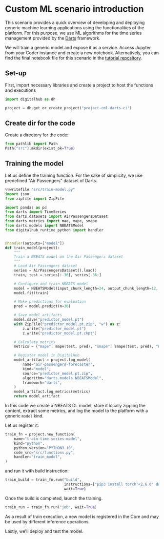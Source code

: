 # Custom ML scenario introduction

This scenario provides a quick overview of developing and deploying generic machine learning applications using the functionalities of the platform. For this purpose, we use ML algorithms for the time series management provided by the [Darts](https://unit8co.github.io/darts/) framework.

We will train a generic model and expose it as a service. Access Jupyter from your Coder instance and create a new notebook. Alternatively, you can find the final notebook file for this scenario in the [tutorial repository](https://github.com/scc-digitalhub/digitalhub-tutorials/tree/main/s6-custom-ml-model).

## Set-up

First, import necessary libraries and create a project to host the functions and executions

```python
import digitalhub as dh

project = dh.get_or_create_project("project-cml-darts-ci")
```

## Create dir for the code

Create a directory for the code:

```python
from pathlib import Path
Path("src").mkdir(exist_ok=True)
```

## Training the model

Let us define the training function. For the sake of simplicity, we use predefined "Air Passengers" dataset of Darts.

```python
%%writefile "src/train-model.py"
import json
from zipfile import ZipFile

import pandas as pd
from darts import TimeSeries
from darts.datasets import AirPassengersDataset
from darts.metrics import mae, mape, smape
from darts.models import NBEATSModel
from digitalhub_runtime_python import handler


@handler(outputs=["model"])
def train_model(project):
    """
    Train a NBEATS model on the Air Passengers dataset
    """
    # Load Air Passengers dataset
    series = AirPassengersDataset().load()
    train, test = series[:-36], series[-36:]

    # Configure and train NBEATS model
    model = NBEATSModel(input_chunk_length=24, output_chunk_length=12, n_epochs=200, random_state=0)
    model.fit(train)

    # Make predictions for evaluation
    pred = model.predict(n=36)

    # Save model artifacts
    model.save("predictor_model.pt")
    with ZipFile("predictor_model.pt.zip", "w") as z:
        z.write("predictor_model.pt")
        z.write("predictor_model.pt.ckpt")

    # Calculate metrics
    metrics = {"mape": mape(test, pred), "smape": smape(test, pred), "mae": mae(test, pred)}

    # Register model in DigitalHub
    model_artifact = project.log_model(
        name="air-passengers-forecaster",
        kind="model",
        source="predictor_model.pt.zip",
        algorithm="darts.models.NBEATSModel",
        framework="darts",
    )
    model_artifact.log_metrics(metrics)
    return model_artifact
```

In this code we create a NBEATS DL model, store it locally zipping the content, extract some metrics, and log the model to the platform
with a generic ``model`` kind.

Let us register it:

```python
train_fn = project.new_function(
    name="train-time-series-model",
    kind="python",
    python_version="PYTHON3_10",
    code_src="src/functions.py",
    handler="train_model",
)
```

and run it with build instruction:

```python
train_build = train_fn.run("build",
                           instructions=["pip3 install torch'<2.6.0' darts==0.30.0 patsy"],
                           wait=True)
```

Once the build is completed, launch the training.

```python
train_run = train_fn.run("job", wait=True)
```

As a result of train execution, a new model is registered in the Core and may be used by different inference operations.

Lastly, we'll deploy and test the model.
